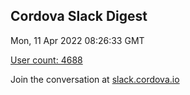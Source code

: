 ## Cordova Slack Digest
Mon, 11 Apr 2022 08:26:33 GMT

[User count: 4688](https://cordova.slack.com/)


Join the conversation at [slack.cordova.io](http://slack.cordova.io/)

